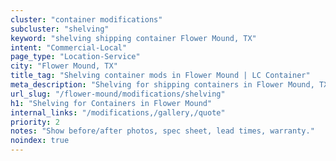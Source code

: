 ```yaml
---
cluster: "container modifications"
subcluster: "shelving"
keyword: "shelving shipping container Flower Mound, TX"
intent: "Commercial-Local"
page_type: "Location-Service"
city: "Flower Mound, TX"
title_tag: "Shelving container mods in Flower Mound | LC Container"
meta_description: "Shelving for shipping containers in Flower Mound, TX. Local fabrication & pro install. LC Container — Since 2003. Get a quote."
url_slug: "/flower-mound/modifications/shelving"
h1: "Shelving for Containers in Flower Mound"
internal_links: "/modifications,/gallery,/quote"
priority: 2
notes: "Show before/after photos, spec sheet, lead times, warranty."
noindex: true
---
```


<!-- TODO: Add unique city/inventory copy, images, and internal links here. -->
